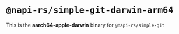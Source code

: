 # `@napi-rs/simple-git-darwin-arm64`

This is the **aarch64-apple-darwin** binary for `@napi-rs/simple-git`
